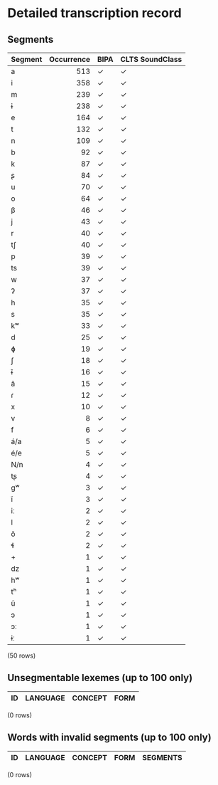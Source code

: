 
# Detailed transcription record

## Segments

| Segment | Occurrence | BIPA | CLTS SoundClass |
|:----------|-------------:|:-------|:------------------|
| a | 513 | ✓ | ✓ |
| i | 358 | ✓ | ✓ |
| m | 239 | ✓ | ✓ |
| ɨ | 238 | ✓ | ✓ |
| e | 164 | ✓ | ✓ |
| t | 132 | ✓ | ✓ |
| n | 109 | ✓ | ✓ |
| b | 92 | ✓ | ✓ |
| k | 87 | ✓ | ✓ |
| ʂ | 84 | ✓ | ✓ |
| u | 70 | ✓ | ✓ |
| o | 64 | ✓ | ✓ |
| β | 46 | ✓ | ✓ |
| j | 43 | ✓ | ✓ |
| r | 40 | ✓ | ✓ |
| tʃ | 40 | ✓ | ✓ |
| p | 39 | ✓ | ✓ |
| ts | 39 | ✓ | ✓ |
| w | 37 | ✓ | ✓ |
| ʔ | 37 | ✓ | ✓ |
| h | 35 | ✓ | ✓ |
| s | 35 | ✓ | ✓ |
| kʷ | 33 | ✓ | ✓ |
| d | 25 | ✓ | ✓ |
| ɸ | 19 | ✓ | ✓ |
| ʃ | 18 | ✓ | ✓ |
| ɨ̃ | 16 | ✓ | ✓ |
| ã | 15 | ✓ | ✓ |
| ɾ | 12 | ✓ | ✓ |
| x | 10 | ✓ | ✓ |
| v | 8 | ✓ | ✓ |
| f | 6 | ✓ | ✓ |
| á/a | 5 | ✓ | ✓ |
| é/e | 5 | ✓ | ✓ |
| N/n | 4 | ✓ | ✓ |
| tʂ | 4 | ✓ | ✓ |
| gʷ | 3 | ✓ | ✓ |
| ĩ | 3 | ✓ | ✓ |
| iː | 2 | ✓ | ✓ |
| l | 2 | ✓ | ✓ |
| õ | 2 | ✓ | ✓ |
| ɬ | 2 | ✓ | ✓ |
| + | 1 | ✓ | ✓ |
| dz | 1 | ✓ | ✓ |
| hʷ | 1 | ✓ | ✓ |
| tʰ | 1 | ✓ | ✓ |
| ũ | 1 | ✓ | ✓ |
| ɔ | 1 | ✓ | ✓ |
| ɔː | 1 | ✓ | ✓ |
| ɨː | 1 | ✓ | ✓ |

(50 rows)



## Unsegmentable lexemes (up to 100 only)

| ID | LANGUAGE | CONCEPT | FORM |
|------|------------|-----------|--------|

(0 rows)



## Words with invalid segments (up to 100 only)

| ID | LANGUAGE | CONCEPT | FORM | SEGMENTS |
|------|------------|-----------|--------|------------|

(0 rows)


